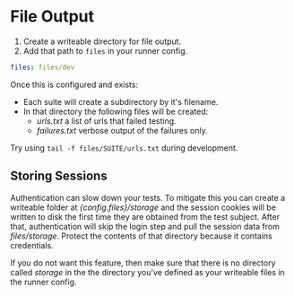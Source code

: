 <!--
id: files
-->

# File Output

1. Create a writeable directory for file output.
2. Add that path to `files` in your runner config.

```yaml
files: files/dev
```

Once this is configured and exists:

* Each suite will create a subdirectory by it's filename.
* In that directory the following files will be created:
    * _urls.txt_ a list of urls that failed testing.
    * _failures.txt_ verbose output of the failures only.

Try using `tail -f files/SUITE/urls.txt` during development.

## Storing Sessions

Authentication can slow down your tests. To mitigate this you can create a writeable folder at _{config.files}/storage_ and the session cookies will be written to disk the first time they are obtained from the test subject. After that, authentication will skip the login step and pull the session data from _files/storage_. Protect the contents of that directory because it contains credentials.

If you do not want this feature, then make sure that there is no directory called _storage_ in the the directory you've defined as your writeable files in the runner config.

